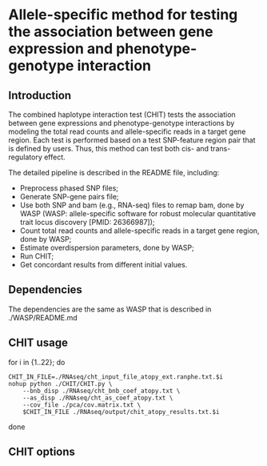# Allele-specific method for testing the association between gene expression and phenotype-genotype interaction

## Introduction
The combined haplotype interaction test (CHIT) tests the association between gene expressions and phenotype-genotype interactions by modeling the total read counts and allele-specific reads in a target gene region. Each test is performed based on a test SNP-feature region pair that is defined by users. Thus, this method can test both cis- and trans-regulatory effect.

The detailed pipeline is described in the README file, including:
* Preprocess phased SNP files;
* Generate SNP-gene pairs file;
* Use both SNP and bam (e.g., RNA-seq) files to remap bam, done by WASP (WASP: allele-specific software for robust molecular quantitative trait locus discovery [PMID: 26366987]);
* Count total read counts and allele-specific reads in a target gene region, done by WASP;
* Estimate overdispersion parameters, done by WASP;
* Run CHIT;
* Get concordant results from different initial values.

## Dependencies
The dependencies are the same as WASP that is described in ./WASP/README.md

## CHIT usage
for i in {1..22}; do

    CHIT_IN_FILE=./RNAseq/cht_input_file_atopy_ext.ranphe.txt.$i
    nohup python ./CHIT/CHIT.py \
        --bnb_disp ./RNAseq/cht_bnb_coef_atopy.txt \
        --as_disp ./RNAseq/cht_as_coef_atopy.txt \
        --cov_file ./pca/cov.matrix.txt \
        $CHIT_IN_FILE ./RNAseq/output/chit_atopy_results.txt.$i
done

## CHIT options
